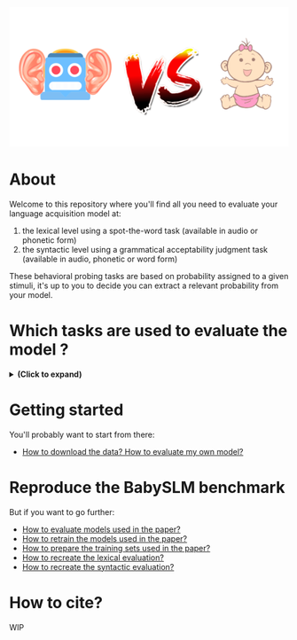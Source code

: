 <p align="center" width="100%">
<img src="./docs/images/benchmarking_speech_acquisition_transp.png"> 
</p>

# About

Welcome to this repository where you'll find all you need to evaluate your language acquisition model at:
1) the lexical level using a spot-the-word task (available in audio or phonetic form)
2) the syntactic level using a grammatical acceptability judgment task (available in audio, phonetic or word form)

These behavioral probing tasks are based on probability assigned to a given stimuli, it's up to you to decide  you can extract a relevant probability from your model.

# Which tasks are used to evaluate the model ?

<details>
<summary><b>(Click to expand)</b></summary>

1) Lexical evaluation, spot-the-word task:
   - The model receives two stimuli A=<em>**rabbit**</em> and B=<em>**raddit**</em> that form a pair of (word, nonword)
   - The probability associated to each stimuli is computed: P_A and P_B
   - The model is considered to be right if P_A > P_B 

2) Syntactic evaluation, spot-the-grammatical-sentence task:
   - The model receives two stimuli A=<em>**The nice prince**</em> and B=<em>**The prince nice**</em> that form a pair of (grammatical sentence, ungrammatical sentence)
   - The probability associated to each stimuli is computed: P_A and P_B
   - The model is considered to be right if P_A > P_B 
</details>

# Getting started

You'll probably want to start from there:

- [How to download the data? How to evaluate my own model?](docs/evaluation.md)

# Reproduce the BabySLM benchmark

But if you want to go further:

- [How to evaluate models used in the paper?](docs/evaluation.md)
- [How to retrain the models used in the paper?](docs/training.md)
- [How to prepare the training sets used in the paper?](docs/data.md)
- [How to recreate the lexical evaluation?](https://github.com/MarvinLvn/ChildDirectedLexicalTest)
- [How to recreate the syntactic evaluation?](https://github.com/MarvinLvn/ChildDirectedSyntacticTest)

# How to cite?

WIP